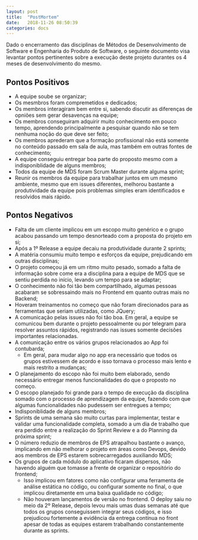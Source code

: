 ```yaml
---
layout: post
title:  "PostMortem"
date:   2018-11-26 08:50:39
categories: docs
---
```


Dado o encerramento das disciplinas de Métodos de Desenvolvimento de Software e Engenharia do Produto de Software, o seguinte documento visa levantar pontos pertinentes sobre a execução deste projeto durantes os 4 meses de desenvolvimento do mesmo.

## Pontos Positivos
  - A equipe soube se organizar;
  - Os mesmbros foram compremetidos e dedicados;
  - Os membros interagiram bem entre si, sabendo discutir as diferenças de opniões sem gerar desavenças na equipe;
  - Os membros conseguiram adquirir muito conhecimento em pouco tempo, aprendendo principalmente a pesquisar quando não se tem nenhuma noção do que deve ser feito;
  - Os membros aprederam que a formação profissional não está somente no conteúdo passado em sala de aula, mas também em outras fontes de conhecimento;
  - A equipe conseguiu entregar boa parte do proposto mesmo com a indisponiblidade de alguns membros;
  - Todos da equipe de MDS foram Scrum Master durante alguma sprint;
  - Reunir os membros da equipe para trabalhar juntos em um mesmo ambiente, mesmo que em issues diferentes, melhorou bastante a produtividade da equipe pois problemas simples eram identificados e resolvidos mais rápido.


## Pontos Negativos

  - Falta de um cliente implicou em um escopo muito genérico e o grupo acabou passando um tempo desnorteado com a proposta do projeto em si;
  - Após a 1º Release a equipe decaiu na produtividade durante 2 sprints;
  - A matéria consumiu muito tempo e esforços da equipe, prejudicando em outras disciplinas;
  - O projeto começou já em um ritmo muito pesado, somado a falta de informação sobre come era a disciplina para a equipe de MDS que se sentiu perdida no início, levando um tempo para se adaptar;
  - O conhecimento não foi tão bem compartilhado, algumas pessoas acabaram se sobressaindo mais no Frontend em quanto outras mais no Backend;
  - Hoveram treinamentos no começo que não foram direcionados para as ferramentas que seriam utilizadas, como JQuery;
  - A comunicação pelas issues não foi tão boa. Em geral, a equipe se comunicou bem durante o projeto pessoalmente ou por telegram para resolver assuntos rápidos, registrando nas issues somente decisões importantes relacionadas.
  - A comunicação entre os vários grupos relacionados ao App foi contubarda;
    - Em geral, para mudar algo no app era necessário que todos os grupos estivessem de acordo e isso tornava o processo mais lento e mais restrito a mudanças;
  - O planejamento do escopo não foi muito bem elaborado, sendo necessário entregar menos funcionalidades do que o proposto no começo.
  - O escopo planejado foi grande para o tempo de execução da disciplina somado com o processo de aprendizagem da equipe, fazendo com que algumas funcionalidades não pudessem ser entregues a tempo;
  - Indisponiblidade de alguns membros;
  - Sprints de uma semana são muito curtas para implementar, testar e validar uma funcionalidade completa, somado a um dia de trabalho que era perdido entre a realização do Sprint Review e a do Planning da próxima sprint;
  - O número reduzio de membros de EPS atrapalhou bastante o avanço, implicando em não melhorar o projeto em áreas como Devops, devido aos membros de EPS estarem sobrecarregados auxiliando MDS;
  - Os grupos de cada módulo do aplicativo ficaram dispersos, não havendo alguém que tomasse a frente de organizar o repositório do frontend;
    - Isso implicou em fatores como não configurar uma ferramenta de análise estática no código, ou configurar somente no final, o que implicou diretamente em uma baixa qualidade no código;
    - Não houveram lançamentos de versão no frontend. O deploy saiu no meio da 2º Release, depois levou mais umas duas semanas até que todos os grupos conseguissem integrar seus códigos, e isso prejudicou fortemente a evidência da entrega contínua no front apesar de todas as equipes estarem trabalhando constantemente durante as sprints.

